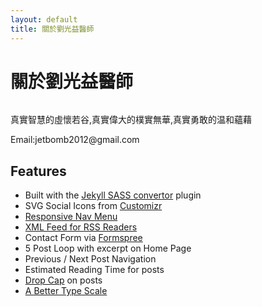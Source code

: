 ```yaml
---
layout: default
title: 關於劉光益醫師
---
```


<div class="post">
	<h1 class="pageTitle">關於劉光益醫師</h1>
	<img src="{{ '/assets/img/touring.jpg' | relative_url }}" alt="">
	<p class="intro">真實智慧的虛懷若谷,真實偉大的樸實無華,真實勇敢的温和蘊藉 </p>
	<p>Email:jetbomb2012@gmail.com</p>
	<h2>Features</h2>
	<ul>
		<li>Built with the <a href="https://github.com/jekyll/jekyll-sass-converter">Jekyll SASS convertor</a> plugin</li>
  		<li>SVG Social Icons from <a href="http://customizr.net/icons/">Customizr</a></li>
  		<li><a href="http://responsive-nav.com/">Responsive Nav Menu</a></li>
  		<li><a href="https://github.com/snaptortoise/jekyll-rss-feeds">XML Feed for RSS Readers</a></li>
  		<li>Contact Form via <a href="http://formspree.io/">Formspree</a></li>
      <li>5 Post Loop with excerpt on Home Page</li>
  		<li>Previous / Next Post Navigation</li>
      <li>Estimated Reading Time for posts</li>
  		<li><a href="https://github.com/adobe-webplatform/dropcap.js">Drop Cap</a> on posts</li>
  		<li><a href="http://typecast.com/blog/a-more-modern-scale-for-web-typography">A Better Type Scale</a></li>
  	</ul>
</div>
